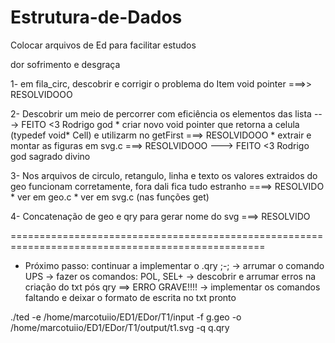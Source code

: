 # Estrutura-de-Dados
Colocar arquivos de Ed para facilitar estudos

dor sofrimento e desgraça

1- em fila_circ, descobrir e corrigir o problema do Item void pointer ===>> RESOLVIDOOO

2- Descobrir um meio de percorrer com eficiência os elementos das lista ---> FEITO <3 Rodrigo god 
    * criar novo void pointer que retorna a celula (typedef void* Cell) 
    e utilizarm no getFirst ===> RESOLVIDOOO
    * extrair e montar as figuras em svg.c ===> RESOLVIDOOO
    ---> FEITO <3 Rodrigo god sagrado divino

3- Nos arquivos de circulo, retangulo, linha e texto os valores extraidos do geo funcionam corretamente, fora dali fica tudo estranho  ====> RESOLVIDO
    * ver em geo.c
    * ver em svg.c (nas funções get)

4- Concatenação de geo e qry para gerar nome do svg ===> RESOLVIDO

==================================================================================================

 * Próximo passo: continuar a implementar o .qry ;-;
    -> arrumar o comando UPS
    -> fazer os comandos: POL, SEL+
    -> descobrir e arrumar erros na criação do txt pós qry ==> ERRO GRAVE!!!!
    -> implementar os comandos faltando e deixar o formato de escrita no txt pronto

./ted -e /home/marcotuiio/ED1/EDor/T1/input -f g.geo -o /home/marcotuiio/ED1/EDor/T1/output/t1.svg -q q.qry


